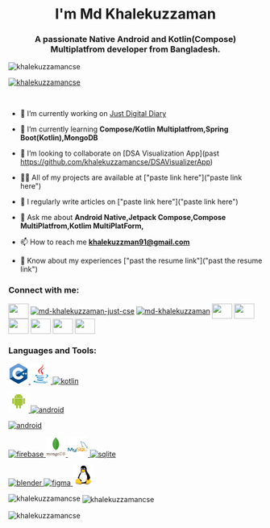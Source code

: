 <h1 align="center">I'm Md Khalekuzzaman</h1>
<h3 align="center">A passionate Native Android and Kotlin(Compose) Multiplatfrom developer from Bangladesh.</h3>

<p align="left"> <img src="https://komarev.com/ghpvc/?username=khalekuzzamancse&label=Profile%20views&color=0e75b6&style=flat" alt="khalekuzzamancse" /> </p>

<p align="left"> <a href="https://github.com/ryo-ma/github-profile-trophy"><img src="https://github-profile-trophy.vercel.app/?username=khalekuzzamancse" alt="khalekuzzamancse" /></a> </p>

<p align="left"> <a href="https://twitter.com/"paste link"" target="blank"><img src="https://img.shields.io/twitter/follow/"paste link"?logo=twitter&style=for-the-badge" alt=""paste link"" /></a> </p>

- 🔭 I’m currently working on [Just Digital Diary](https://github.com/khalekuzzamancse/JUST-Digital-Diary)

- 🌱 I’m currently learning **Compose/Kotlin Multiplatfrom,Spring Boot(Kotlin),MongoDB**

- 👯 I’m looking to collaborate on [DSA Visualization App](past https://github.com/khalekuzzamancse/DSAVisualizerApp)

- 👨‍💻 All of my projects are available at ["paste link here"]("paste link here")

- 📝 I regularly write articles on ["paste link here"]("paste link here")

- 💬 Ask me about **Android Native,Jetpack Compose,Compose MultiPlatfrom,Kotlim MultiPlatForm,**

- 📫 How to reach me **khalekuzzman91@gmail.com**

- 📄 Know about my experiences ["past the resume link"]("past the resume link")

<h3 align="left">Connect with me:</h3>
<p align="left">
<a href="https://twitter.com/"paste link"" target="blank"><img align="center" src="https://raw.githubusercontent.com/rahuldkjain/github-profile-readme-generator/master/src/images/icons/Social/twitter.svg" alt=""paste link"" height="30" width="40" /></a>
<a href="https://linkedin.com/in/md-khalekuzzaman-just-cse" target="blank"><img align="center" src="https://raw.githubusercontent.com/rahuldkjain/github-profile-readme-generator/master/src/images/icons/Social/linked-in-alt.svg" alt="md-khalekuzzaman-just-cse" height="30" width="40" /></a>
<a href="https://stackoverflow.com/users/md-khalekuzzaman" target="blank"><img align="center" src="https://raw.githubusercontent.com/rahuldkjain/github-profile-readme-generator/master/src/images/icons/Social/stack-overflow.svg" alt="md-khalekuzzaman" height="30" width="40" /></a>
<a href="https://fb.com/"paste link"" target="blank"><img align="center" src="https://raw.githubusercontent.com/rahuldkjain/github-profile-readme-generator/master/src/images/icons/Social/facebook.svg" alt=""paste link"" height="30" width="40" /></a>
<a href="https://medium.com/"pase link here"" target="blank"><img align="center" src="https://raw.githubusercontent.com/rahuldkjain/github-profile-readme-generator/master/src/images/icons/Social/medium.svg" alt=""pase link here"" height="30" width="40" /></a>
<a href="https://www.youtube.com/c/"paste link"" target="blank"><img align="center" src="https://raw.githubusercontent.com/rahuldkjain/github-profile-readme-generator/master/src/images/icons/Social/youtube.svg" alt=""paste link"" height="30" width="40" /></a>
<a href="https://www.hackerrank.com/"paste link"" target="blank"><img align="center" src="https://raw.githubusercontent.com/rahuldkjain/github-profile-readme-generator/master/src/images/icons/Social/hackerrank.svg" alt=""paste link"" height="30" width="40" /></a>
<a href="https://codeforces.com/profile/"paste link here"" target="blank"><img align="center" src="https://raw.githubusercontent.com/rahuldkjain/github-profile-readme-generator/master/src/images/icons/Social/codeforces.svg" alt=""paste link here"" height="30" width="40" /></a>
<a href="https://www.leetcode.com/"paste link"" target="blank"><img align="center" src="https://raw.githubusercontent.com/rahuldkjain/github-profile-readme-generator/master/src/images/icons/Social/leet-code.svg" alt=""paste link"" height="30" width="40" /></a>
</p>

<h3 align="left">Languages and Tools:</h3>
  <a href="https://www.w3schools.com/cpp/" target="_blank" rel="noreferrer"> <img src="https://raw.githubusercontent.com/devicons/devicon/master/icons/cplusplus/cplusplus-original.svg" alt="cplusplus" width="40" height="40"/> 
  </a> 
<a href="https://www.java.com" target="_blank" rel="noreferrer"> <img src="https://raw.githubusercontent.com/devicons/devicon/master/icons/java/java-original.svg" alt="java" width="40" height="40"/> </a><a href="https://kotlinlang.org" target="_blank" rel="noreferrer"> <img src="https://www.vectorlogo.zone/logos/kotlinlang/kotlinlang-icon.svg" alt="kotlin" width="40" height="40"/> </a>

<a href="https://developer.android.com" target="_blank" rel="noreferrer"> <img src="https://raw.githubusercontent.com/devicons/devicon/master/icons/android/android-original-wordmark.svg" alt="android" width="40" height="40"/> </a>
<a href="https://developer.android.com" target="_blank" rel="noreferrer"> <img src="https://3.bp.blogspot.com/-VVp3WvJvl84/X0Vu6EjYqDI/AAAAAAAAPjU/ZOMKiUlgfg8ok8DY8Hc-ocOvGdB0z86AgCLcBGAsYHQ/s1600/jetpack%2Bcompose%2Bicon_RGB.png" alt="android" width="40" height="40"/> </a>


<a href="https://developer.android.com" target="_blank" rel="noreferrer"> <img src="https://infinitelambda.com/wp-content/uploads/2022/10/sharing-application-logic-using-kotlin-multiplatform-sm.png" alt="android" width="300" height="300"/> </a>

  <a href="https://firebase.google.com/" target="_blank" rel="noreferrer"> <img src="https://www.vectorlogo.zone/logos/firebase/firebase-icon.svg" alt="firebase" width="40" height="40"/></a><a href="https://www.mongodb.com/" target="_blank" rel="noreferrer"> <img src="https://raw.githubusercontent.com/devicons/devicon/master/icons/mongodb/mongodb-original-wordmark.svg" alt="mongodb" width="40" height="40"/> </a> 
  <a href="https://www.mysql.com/" target="_blank" rel="noreferrer"> <img src="https://raw.githubusercontent.com/devicons/devicon/master/icons/mysql/mysql-original-wordmark.svg" alt="mysql" width="40" height="40"/> </a>  <a href="https://www.sqlite.org/" target="_blank" rel="noreferrer"> <img src="https://www.vectorlogo.zone/logos/sqlite/sqlite-icon.svg" alt="sqlite" width="40" height="40"/> </a> </p>


  
   </a> <a href="https://www.blender.org/" target="_blank" rel="noreferrer"> <img src="https://download.blender.org/branding/community/blender_community_badge_white.svg" alt="blender" width="40" height="40"/> </a> <a href="https://www.figma.com/" target="_blank" rel="noreferrer"> <img src="https://www.vectorlogo.zone/logos/figma/figma-icon.svg" alt="figma" width="40" height="40"/> </a><a href="https://www.linux.org/" target="_blank" rel="noreferrer"> <img src="https://raw.githubusercontent.com/devicons/devicon/master/icons/linux/linux-original.svg" alt="linux" width="40" height="40"/> </a>

<p><img align="left" src="https://github-readme-stats.vercel.app/api/top-langs?username=khalekuzzamancse&show_icons=true&locale=en&layout=compact" alt="khalekuzzamancse" /></p>

<p>&nbsp;<img align="center" src="https://github-readme-stats.vercel.app/api?username=khalekuzzamancse&show_icons=true&locale=en" alt="khalekuzzamancse" /></p>

<p><img align="center" src="https://github-readme-streak-stats.herokuapp.com/?user=khalekuzzamancse&" alt="khalekuzzamancse" /></p>
